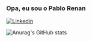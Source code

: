 ### Opa, eu sou o Pablo Renan

[![Linkedin](https://img.shields.io/badge/LinkedIn-0077B5?style=for-the-badge&logo=linkedin&logoColor=white)](https://www.linkedin.com/in/pablo-renan-nichterwistz-b498ab2a2/)

![Anurag's GitHub stats](https://github-readme-stats.vercel.app/api?username=pablorenan-devr&show_icons=true&theme=dark)
